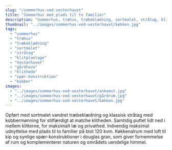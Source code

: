 ```yaml
---
slug: "/sommerhus-ved-vesterhavet"
title: "Sommerhus med plads til to familier"
description: "Sommerhus, træhus, træbeklædning, sortmalet, stråtag, klitplantage, Vesterhavet, gårdhave, klithede, spær-konstruktion, kobber"
thumbnail: "../images/sommerhus-ved-vesterhavet/køkken.jpg"
tags:
  - "sommerhus"
  - "træhus"
  - "træbeklædning"
  - "sortmalet"
  - "stråtag"
  - "klitplantage"
  - "Vesterhavet"
  - "gårdhave"
  - "klithede"
  - "spær-konstruktion"
  - "kobber"
images:
  - "../images/sommerhus-ved-vesterhavet/ankomst.jpg"
  - "../images/sommerhus-ved-vesterhavet/gårdrum.jpg"
  - "../images/sommerhus-ved-vesterhavet/køkken.jpg"
---
```


Opført med sortmalet vandret træbeklædning og klassisk stråtag med kobbermønning for stilfærdigt at matche klitheden. Samtidig puttet lidt ned i mellem klitterne, for maksimalt læ og privathed. Indvendig maksimal udnyttelse med plads til to familier på blot 120 kvm. Køkkenalrum med loft til kip og synlige spær-konstruktioner i douglas gran, som giver fornemmelse af rum og komplementerer naturen og områdets uendelige himmel.
